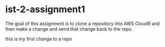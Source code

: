 # ist-2-assignment1

The goal of this assignment is to clone a repository into AWS Cloud9 and then make a change and send that change back to the repo.

this is my first change to a repo
